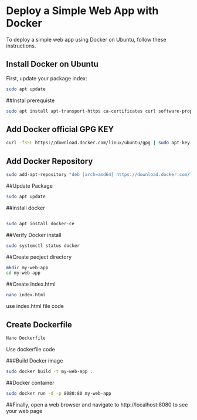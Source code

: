 # Deploy a Simple Web App with Docker

To deploy a simple web app using Docker on Ubuntu, follow these instructions.

## Install Docker on Ubuntu

First, update your package index:

```bash
sudo apt update
```
##Instal prerequiste 

```bash
sudo apt install apt-transport-https ca-certificates curl software-properties-common
```
## Add Docker official GPG KEY

```bash
curl -fsSL https://download.docker.com/linux/ubuntu/gpg | sudo apt-key add -
```
## Add Docker Repository

```bash
sudo add-apt-repository "deb [arch=amd64] https://download.docker.com/linux/ubuntu $(lsb_release -cs) stable"
```

##Update Package

```bash
sudo apt update
```
##install docker

```bash

sudo apt install docker-ce
```

##Verify Docker install

```bash
sudo systemctl status docker
```

##Create peoject directory
```bash
mkdir my-web-app
cd my-web-app
```

##Create Index.html
```bash
nano index.html
```
use index.html file code


## Create Dockerfile
```bash
Nano Dockerfile
```
Use dockerfile code

###Build Docker image

```bash
sudo docker build -t my-web-app .
```

##Docker container
```bash
sudo docker run -d -p 8080:80 my-web-app
```

##Finally, open a web browser and navigate to http://localhost:8080 to see your web page

